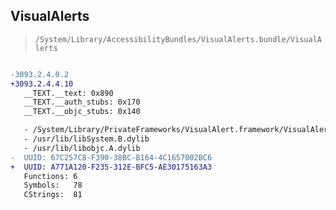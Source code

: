 ## VisualAlerts

> `/System/Library/AccessibilityBundles/VisualAlerts.bundle/VisualAlerts`

```diff

-3093.2.4.0.2
+3093.2.4.4.10
   __TEXT.__text: 0x890
   __TEXT.__auth_stubs: 0x170
   __TEXT.__objc_stubs: 0x140

   - /System/Library/PrivateFrameworks/VisualAlert.framework/VisualAlert
   - /usr/lib/libSystem.B.dylib
   - /usr/lib/libobjc.A.dylib
-  UUID: 67C257C8-F390-38BC-B164-4C1657002BC6
+  UUID: A771A120-F235-312E-BFC5-AE30175163A3
   Functions: 6
   Symbols:   78
   CStrings:  81

```
